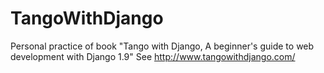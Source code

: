 # TangoWithDjango

Personal practice of book "Tango with Django, A beginner's guide to web development with Django 1.9"
See http://www.tangowithdjango.com/
